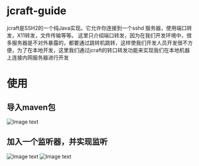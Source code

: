 # jcraft-guide
jcraft是SSH2的一个纯Java实现。它允许你连接到一个sshd 服务器，使用端口转发，X11转发，文件传输等等。
这里只介绍端口转发，因为在我们开发环境中，很多服务器是不对外暴露的，都要通过跳转机跳转，这样使我们开发人员开发很不方便，为了在本地开发，这里我们通过jcraft的转口转发功能来实现我们在本地机器上连接内网服务器进行开发


# 使用
## 导入maven包 
![Image text](https://raw.githubusercontent.com/rancho00/jcraft-guide/master/images/TIM%E5%9B%BE%E7%89%8720181227144235.png)


## 加入一个监听器，并实现监听
![Image text]()
![Image text]()

